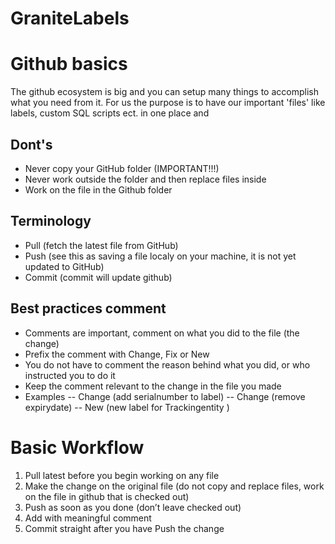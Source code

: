 # GraniteLabels

# Github basics

The github ecosystem is big and you can setup many things to accomplish what you need from it.
For us the purpose is to have our important 'files' like labels, custom SQL scripts ect. in 
one place and 


## Dont's
- Never copy your GitHub folder (IMPORTANT!!!)
- Never work outside the folder and then replace files inside
- Work on the file in the Github folder 


## Terminology
- Pull (fetch the latest file from GitHub)
- Push (see this as saving a file localy on your machine, it is not yet updated to GitHub)
- Commit (commit will update github)

## Best practices comment
- Comments are important, comment on what you did to the file (the change)
- Prefix the comment with Change, Fix or New
- You do not have to comment the reason behind what you did, or who instructed you to do it
- Keep the comment relevant to the change in the file you made
- Examples
-- Change (add serialnumber to label)
-- Change (remove expirydate)
-- New (new label for Trackingentity )

# Basic Workflow

1. Pull latest before you begin working on any file
2. Make the change on the original file (do not copy and replace files, work on the file in github that is checked out)
3. Push as soon as you done (don’t leave checked out)
4. Add with meaningful comment 
5. Commit straight after you have Push the change